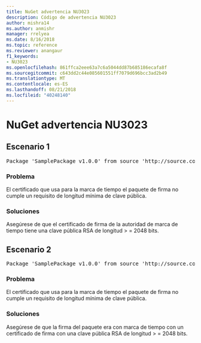 ```yaml
---
title: NuGet advertencia NU3023
description: Código de advertencia NU3023
author: mishra14
ms.author: anmishr
manager: rrelyea
ms.date: 8/16/2018
ms.topic: reference
ms.reviewer: anangaur
f1_keywords:
- NU3023
ms.openlocfilehash: 861ffca2eee63a7c6a5044dd87b685186ecafa8f
ms.sourcegitcommit: c643dd2c44e085601551ff7079d696bcc3ad2b49
ms.translationtype: MT
ms.contentlocale: es-ES
ms.lasthandoff: 08/21/2018
ms.locfileid: "40248140"
---
```

# <a name="nuget-warning-nu3023"></a>NuGet advertencia NU3023

## <a name="scenario-1"></a>Escenario 1

<pre>Package 'SamplePackage v1.0.0' from source 'http://source.com/index.json': The timestamp certificate does not meet a minimum public key length requirement.</pre>

### <a name="issue"></a>Problema

El certificado que usa para la marca de tiempo el paquete de firma no cumple un requisito de longitud mínima de clave pública.


### <a name="solution"></a>Soluciones

Asegúrese de que el certificado de firma de la autoridad de marca de tiempo tiene una clave pública RSA de longitud > = 2048 bits.



## <a name="scenario-2"></a>Escenario 2

<pre>Package 'SamplePackage v1.0.0' from source 'http://source.com/index.json': The primary signature's timestamp certificate does not meet a minimum public key length requirement.</pre>

### <a name="issue"></a>Problema

El certificado que usa para la marca de tiempo el paquete de firma no cumple un requisito de longitud mínima de clave pública.


### <a name="solution"></a>Soluciones

Asegúrese de que la firma del paquete era con marca de tiempo con un certificado de firma con una clave pública RSA de longitud > = 2048 bits.


